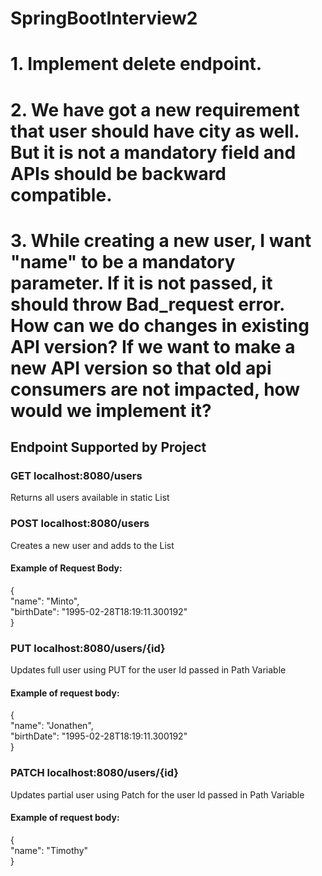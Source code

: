 # SpringBootInterview2

# 1. Implement delete endpoint.
# 2. We have got a new requirement that user should have city as well. But it is not a mandatory field and APIs should be backward compatible.
# 3. While creating a new user, I want "name" to be a mandatory parameter. If it is not passed, it should throw Bad_request error. How can we do changes in existing API version? If we want to make a new API version so that old api consumers are not impacted, how would we implement it?


## Endpoint Supported by Project
### GET localhost:8080/users
Returns all users available in static List
### POST localhost:8080/users
Creates a new user and adds to the List
#### Example of Request Body:
{  
"name": "Minto",  
"birthDate": "1995-02-28T18:19:11.300192"  
}  
### PUT localhost:8080/users/{id}
Updates full user using PUT for the user Id passed in Path Variable
#### Example of request body:
{  
"name": "Jonathen",  
"birthDate": "1995-02-28T18:19:11.300192"  
}  
### PATCH localhost:8080/users/{id}
Updates partial user using Patch for the user Id passed in Path Variable
#### Example of request body:
{  
"name": "Timothy"  
}  
